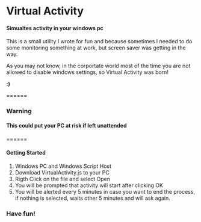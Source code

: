 Virtual Activity
======

#### Simualtes activity in your windows pc

This is a small utility I wrote for fun and because sometimes I needed to do some monitoring something at work, but screen saver was getting in the way.

As you may not know, in the corportate world most of the time you are not allowed to disable windows settings, so Virtual Activity was born!

**:)**

======

### Warning
#### This could put your PC at risk if left unattended

======

#### Getting Started
1. Windows PC and Windows Script Host
2. Download VirtualActivity.js to your PC
3. Rigth Click on the file and select Open
4. You will be prompted that activity will start after clicking OK
5. You will be alerted every 5 minutes in case you want to end the process, if nothing is selected, waits other 5 minutes and will ask again.


### Have fun!